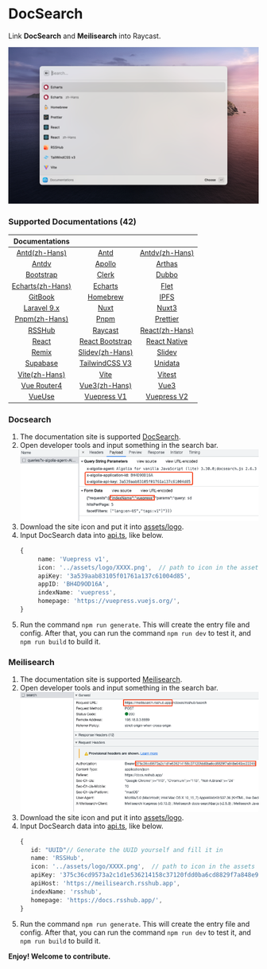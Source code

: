 # DocSearch

Link **DocSearch** and **Meilisearch** into Raycast.

![interface](./metadata/docsearch-1.png)

### Supported Documentations (42)

|                        Documentations                        |                                                       |                                                         |
| :----------------------------------------------------------: | :---------------------------------------------------: | :-----------------------------------------------------: |
|         [Antd(zh-Hans)](https://ant.design/index-cn)         |              [Antd](https://ant.design/)              | [Antdv(zh-Hans)](https://antdv.com/components/overview) |
|      [Antdv](https://antdv.com/components/overview-cn)       |     [Apollo](https://www.apollographql.com/docs)      |          [Arthas](https://arthas.aliyun.com/)           |
|            [Bootstrap](https://getbootstrap.com/)            |              [Clerk](https://clerk.dev)               |           [Dubbo](https://dubbo.apache.org/)            |
| [Echarts(zh-Hans)](https://echarts.apache.org/zh/index.html) |  [Echarts](https://echarts.apache.org/en/index.html)  |                [Flet](https://flet.dev/)                |
|             [GitBook](https://docs.gitbook.com/)             |             [Homebrew](https://brew.sh/)              |             [IPFS](https://docs.ipfs.tech/)             |
|             [Laravel 9.x](https://laravel.com/)              |              [Nuxt](https://nuxtjs.org/)              |             [Nuxt3](https://v3.nuxtjs.org/)             |
|             [Pnpm(zh-Hans)](https://pnpm.io/zh)              |              [Pnpm](https://pnpm.io/zh)               |            [Prettier](https://prettier.io/)             |
|              [RSSHub](https://docs.rsshub.app/)              |      [Raycast](https://developers.raycast.com/)       |     [React(zh-Hans)](https://zh-hans.reactjs.org/)      |
|                [React](https://reactjs.org/)                 | [React Bootstrap](https://react-bootstrap.github.io/) |        [React Native](https://reactnative.dev/)         |
|                 [Remix](https://remix.run/)                  |        [Slidev(zh-Hans)](https://cn.sli.dev/)         |               [Slidev](https://sli.dev/)                |
|            [Supabase](https://supabase.com/docs)             |      [TailwindCSS V3](https://tailwindcss.com/)       |             [Unidata](https://unidata.app/)             |
|           [Vite(zh-Hans)](https://cn.vitejs.dev/)            |              [Vite](https://vitejs.dev/)              |              [Vitest](https://vitest.dev/)              |
|           [Vue Router4](https://router.vuejs.org/)           |          [Vue3(zh-Hans)](https://vuejs.org/)          |               [Vue3](https://vuejs.org/)                |
|                [VueUse](https://vueuse.org/)                 |      [Vuepress V1](https://vuepress.vuejs.org/)       |      [Vuepress V2](https://v2.vuepress.vuejs.org/)      |

### Docsearch

1. The documentation site is supported [DocSearch](https://docsearch.camunda.com/).
2. Open developer tools and input something in the search bar.
   ![developer_tools](./assets/developer_tools_DocSearch.png)
3. Download the site icon and put it into [assets/logo](assets/logo).
4. Input DocSearch data into [api.ts](/src/data/api.ts), like below.
   ```ts
   {
        name: 'Vuepress v1',
        icon: '../assets/logo/XXXX.png',  // path to icon in the assets folder
        apiKey: '3a539aab83105f01761a137c61004d85',
        appID: 'BH4D9OD16A',
        indexName: 'vuepress',
        homepage: 'https://vuepress.vuejs.org/',
   }
   ```
5. Run the command `npm run generate`. This will create the entry file and config. After that, you can run the command `npm run dev` to test it, and `npm run build` to build it.

### Meilisearch

1. The documentation site is supported [Meilisearch](https://www.meilisearch.com/).
2. Open developer tools and input something in the search bar.
   ![developer_tools](./assets/developer_tools_Meilisearch.png)
3. Download the site icon and put it into [assets/logo](assets/logo).
4. Input DocSearch data into [api.ts](/src/data/api.ts), like below.
   ```ts
   {
      id: "UUID"// Generate the UUID yourself and fill it in
      name: 'RSSHub',
      icon: '../assets/logo/XXXX.png',  // path to icon in the assets folder
      apiKey: '375c36cd9573a2c1d1e536214158c37120fdd0ba6cd8829f7a848e940cc22245',
      apiHost: 'https://meilisearch.rsshub.app',
      indexName: 'rsshub',
      homepage: 'https://docs.rsshub.app/',
   }
   ```
5. Run the command `npm run generate`. This will create the entry file and config. After that, you can run the command `npm run dev` to test it, and `npm run build` to build it.

**Enjoy! Welcome to contribute.**
